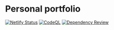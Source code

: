 # Personal portfolio

[![Netlify Status](https://api.netlify.com/api/v1/badges/ca85c3ca-1f14-47c8-a7c7-1b4abbed0eff/deploy-status)](https://app.netlify.com/sites/milliorn-portfolio/deploys)
[![CodeQL](https://github.com/milliorn/portfolio/actions/workflows/github-code-scanning/codeql/badge.svg)](https://github.com/milliorn/portfolio/actions/workflows/github-code-scanning/codeql)
[![Dependency Review](https://github.com/milliorn/portfolio/actions/workflows/dependency-review.yml/badge.svg)](https://github.com/milliorn/portfolio/actions/workflows/dependency-review.yml)
